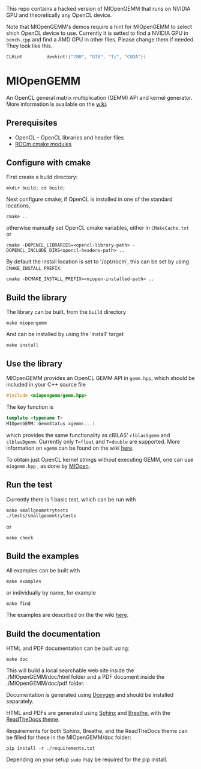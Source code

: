 This repo contains a hacked version of MIOpenGEMM that runs on NVIDIA GPU and theoretically any OpenCL device.

Note that MIOpenGEMM's demos require a hint for MIOpenGEMM to select shich OpenCL device to use. Currently it is setted to find a NVIDIA GPU in `bench.cpp` and find a AMD GPU in other files. Please change them if needed. They look like this.

```C++
CLHint         devhint({"780", "GTX", "Ti", "CUDA"})
```

# MIOpenGEMM

An OpenCL general matrix multiplication (GEMM) API and kernel generator. More information is available on the [wiki](https://github.com/ROCmSoftwarePlatform/MIOpenGEMM/wiki). 

## Prerequisites
* OpenCL - OpenCL libraries and header files
* [ROCm cmake modules](https://github.com/RadeonOpenCompute/rocm-cmake) 

## Configure with cmake

First create a build directory:
```
mkdir build; cd build;
```

Next configure cmake; if OpenCL is installed in one of the standard locations, 
```
cmake ..
```

otherwise manually set OpenCL cmake variables, either in ` CMakeCache.txt ` or

```
cmake -DOPENCL_LIBRARIES=<opencl-library-path> -DOPENCL_INCLUDE_DIRS<opencl-headers-path> ..
```


By default the install location is set to '/opt/rocm', this can be set by using `CMAKE_INSTALL_PREFIX`:

```
cmake -DCMAKE_INSTALL_PREFIX=<miopen-installed-path> ..
```


## Build the library

The library can be built, from the `build` directory 

```
make miopengemm
```

And can be installed by using the 'install' target
```
make install
```

## Use the library

MIOpenGEMM provides an OpenCL GEMM API in ` gemm.hpp `, which should be included in your C++ source file 

```c++
#include <miopengemm/gemm.hpp>
```  

The key function is 
```c++
template <typename T>
MIOpenGEMM::GemmStatus xgemm(...)
```
which provides the same functionality as clBLAS' `clblasSgemm` and `clblasDgemm`. Currently only `T=float` and `T=double` are supported. More information on `xgemm` can be found on the wiki [here](https://github.com/ROCmSoftwarePlatform/MIOpenGEMM/wiki).

To obtain just OpenCL kernel strings without executing GEMM, one can use ` miogemm.hpp ` , as done by [MIOpen](https://github.com/ROCmSoftwarePlatform/MIOpen).  

## Run the test

Currently there is 1 basic test, which can be run with

```
make smallgeometrytests
./tests/smallgeometrytests 
```
or
```
make check
```

## Build the examples

All examples can be built with 
```
make examples
```
or individually by name, for example
```
make find
```

The examples are described on the the wiki [here](https://github.com/ROCmSoftwarePlatform/MIOpenGEMM/wiki).


## Build the documentation
HTML and PDF documentation can be built using:

`make doc`

This will build a local searchable web site inside the ./MIOpenGEMM/doc/html folder and a PDF document inside the ./MIOpenGEMM/doc/pdf folder.

Documentation is generated using [Doxygen](http://www.stack.nl/~dimitri/doxygen/download.html) and should be installed separately.

HTML and PDFs are generated using [Sphinx](http://www.sphinx-doc.org/en/stable/index.html) and [Breathe](https://breathe.readthedocs.io/en/latest/), with the [ReadTheDocs theme](https://github.com/rtfd/sphinx_rtd_theme).

Requirements for both Sphinx, Breathe, and the ReadTheDocs theme can be filled for these in the MIOpenGEMM/doc folder:

`pip install -r ./requirements.txt`

Depending on your setup `sudo` may be required for the pip install.
